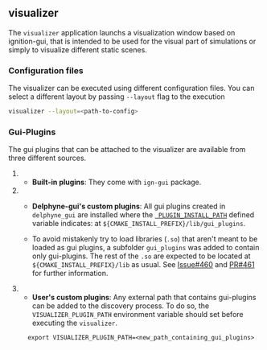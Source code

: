 ## visualizer

The `visualizer` application launchs a visualization window based on ignition-gui,
 that is intended to be used for the visual part of simulations or simply to visualize different static scenes.

### Configuration files

The visualizer can be executed using different configuration files.
You can select a different layout by passing `--layout` flag to the execution
```sh
visualizer --layout=<path-to-config>
```



### Gui-Plugins

The gui plugins that can be attached to the visualizer are available from three different sources.
1. - **Built-in plugins**: They come with `ign-gui` package.

2. - **Delphyne-gui's custom plugins**: All gui plugins created in `delphyne_gui` are installed where the [` PLUGIN_INSTALL_PATH`](https://github.com/ToyotaResearchInstitute/delphyne_gui/blob/main/delphyne_gui/cmake/config.hh.in) defined variable indicates: at `${CMAKE_INSTALL_PREFIX}/lib/gui_plugins`.

    - To avoid mistakenly try to load libraries (`.so`) that aren't meant to be loaded as gui plugins, a subfolder `gui_plugins` was added to contain only gui-plugins. The rest of the `.so` are expected to be located at `${CMAKE_INSTALL_PREFIX}/lib` as usual. See [Issue#460](https://github.com/ToyotaResearchInstitute/delphyne_gui/issue/460) and [PR#461](https://github.com/ToyotaResearchInstitute/delphyne_gui/pull/461) for further information.

3. - **User's custom plugins**: Any external path that contains gui-plugins can be added to the discovery process. To do so, the `VISUALIZER_PLUGIN_PATH` environment variable should set before executing the `visualizer`.
    ```
      export VISUALIZER_PLUGIN_PATH=<new_path_containing_gui_plugins>
    ```
